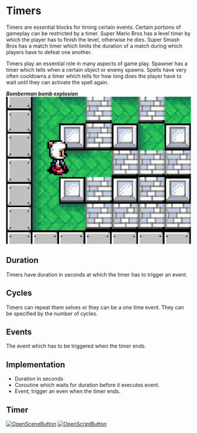 # Timers
Timers are essential blocks for timing certain events. Certain portions of gameplay can be restricted by a timer. Super Mario Bros has a level timer by which the player has to finish the level, otherwise he dies. Super Smash Bros has a match timer which limits the duration of a match during which players have to defeat one another.

Timers play an essential role in many aspects of game play. Spawner has a timer which tells when a certain object or enemy spawns. Spells have very often cooldowns a timer which tells for how long does the player have to wait until they can activate the spell again.

***Bomberman bomb explosion***  
<img src="../../img/bomberman.webp" alt="bomberman" height="400"/>
## Duration
Timers have duration in seconds at which the timer has to trigger an event.

## Cycles
Timers can repeat them selves or they can be a one time event.
They can be specified by the number of cycles.

## Events
The event which has to be triggered when the timer ends.

## Implementation
- Duration in seconds
- Coroutine which waits for duration before it executes event.
- Event, trigger an even when the timer ends.

## Timer

[![OpenSceneButton](https://img.shields.io/badge/Open%20scene-4287f5?style=for-the-badge 'OpenSceneButton')](http://localhost:8081/?actionType=loadScene&value=Timer.unity) [![OpenScriptButton](https://img.shields.io/badge/Open%20script-4287f5?style=for-the-badge 'OpenScriptButton')](http://localhost:8081/?actionType=loadScript&value=Runtime/Timer/Timer.cs)